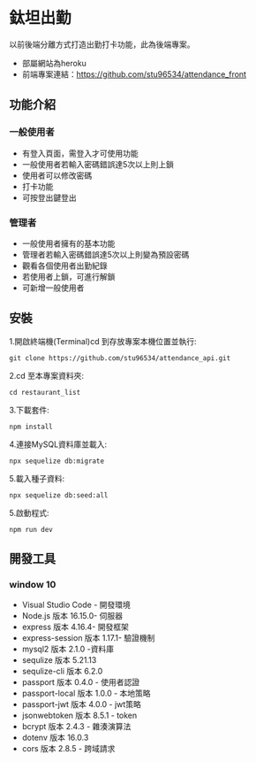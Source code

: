 # 鈦坦出勤
以前後端分離方式打造出勤打卡功能，此為後端專案。
- 部屬網站為heroku
- 前端專案連結：https://github.com/stu96534/attendance_front

## 功能介紹
### 一般使用者
 - 有登入頁面，需登入才可使用功能
 - 一般使用者若輸入密碼錯誤達5次以上則上鎖
 - 使用者可以修改密碼
 - 打卡功能
 - 可按登出鍵登出
### 管理者
 - 一般使用者擁有的基本功能
 - 管理者若輸入密碼錯誤達5次以上則變為預設密碼
 - 觀看各個使用者出勤紀錄
 - 若使用者上鎖，可進行解鎖
 - 可新增一般使用者

## 安裝
1.開啟終端機(Terminal)cd 到存放專案本機位置並執行:

```
git clone https://github.com/stu96534/attendance_api.git
```

2.cd 至本專案資料夾:

```
cd restaurant_list
```

3.下載套件:

```
npm install
```

4.連接MySQL資料庫並載入:

```
npx sequelize db:migrate
```

5.載入種子資料:

```
npx sequelize db:seed:all
```

5.啟動程式:

```
npm run dev
```
## 開發工具
### window 10
 - Visual Studio Code - 開發環境
 - Node.js 版本 16.15.0- 伺服器
 - express 版本 4.16.4- 開發框架
 - express-session 版本 1.17.1- 驗證機制
 - mysql2 版本 2.1.0 -資料庫
 - sequlize 版本 5.21.13
 - sequlize-cli 版本 6.2.0
 - passport 版本 0.4.0 - 使用者認證
 - passport-local 版本 1.0.0 - 本地策略
 - passport-jwt 版本 4.0.0 - jwt策略
 - jsonwebtoken 版本 8.5.1 - token
 - bcrypt 版本 2.4.3 - 雜湊演算法
 - dotenv 版本 16.0.3 
 - cors 版本 2.8.5 - 跨域請求
 
